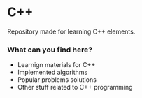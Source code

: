 # C++ 

Repository made for learning C++ elements.

### What can you find here?

- Learnign materials for C++
- Implemented algorithms
- Popular problems solutions
- Other stuff related to C++ programming 



